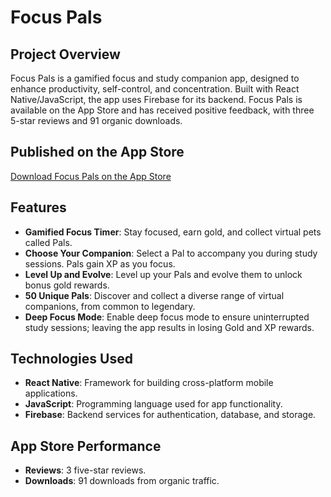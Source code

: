 # Focus Pals

## Project Overview
Focus Pals is a gamified focus and study companion app, designed to enhance productivity, self-control, and concentration. Built with React Native/JavaScript, the app uses Firebase for its backend. Focus Pals is available on the App Store and has received positive feedback, with three 5-star reviews and 91 organic downloads.

## Published on the App Store
[Download Focus Pals on the App Store](https://apps.apple.com/us/app/focus-pals/id6478242535)

## Features
- **Gamified Focus Timer**: Stay focused, earn gold, and collect virtual pets called Pals.
- **Choose Your Companion**: Select a Pal to accompany you during study sessions. Pals gain XP as you focus.
- **Level Up and Evolve**: Level up your Pals and evolve them to unlock bonus gold rewards.
- **50 Unique Pals**: Discover and collect a diverse range of virtual companions, from common to legendary.
- **Deep Focus Mode**: Enable deep focus mode to ensure uninterrupted study sessions; leaving the app results in losing Gold and XP rewards.

## Technologies Used
- **React Native**: Framework for building cross-platform mobile applications.
- **JavaScript**: Programming language used for app functionality.
- **Firebase**: Backend services for authentication, database, and storage.

## App Store Performance
- **Reviews**: 3 five-star reviews.
- **Downloads**: 91 downloads from organic traffic.


